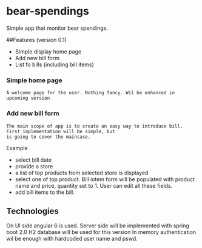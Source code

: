 # bear-spendings
Simple app that monitor bear spendings. 

##Features (version 0.1)
 - Simple display home page
 - Add new bill form
 - List fo bills (including bill items)


### Simple home page
    A welcome page for the user. Nothing fancy. Wil be enhanced in upcoming version
### Add new bill form
    The main scope of app is to create an easy way to introduce bill. First implementation will be simple, but
    is going to cover the maincase.

   Example
   * select bill date
   * provide a store
   * a list of top products from selected store is displayed
   * select one of top product. Bill iotem form will be populated with product name and price, quantity set to 1.
   User can edit all these fields.
   * add bill items to the bill.
    

## Technologies
On UI side angular 6 is used. Server side will be implemented with spring boot 2.0
H2 database will be used for this version
In memory authentication wil be enough with hardcoded user name and pswd.
